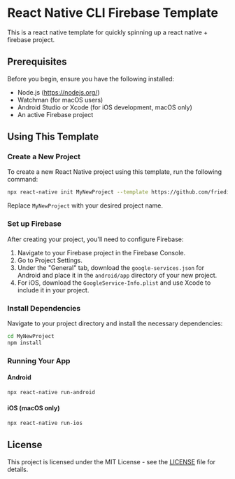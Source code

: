 # React Native CLI Firebase Template

This is a react native template for quickly spinning up a react native + firebase project.

## Prerequisites

Before you begin, ensure you have the following installed:
- Node.js (https://nodejs.org/)
- Watchman (for macOS users)
- Android Studio or Xcode (for iOS development, macOS only)
- An active Firebase project

## Using This Template

### Create a New Project

To create a new React Native project using this template, run the following command:

```bash
npx react-native init MyNewProject --template https://github.com/friedice5467/RNCliFirebaseTemplate.git
```

Replace `MyNewProject` with your desired project name.

### Set up Firebase

After creating your project, you'll need to configure Firebase:

1. Navigate to your Firebase project in the Firebase Console.
2. Go to Project Settings.
3. Under the "General" tab, download the `google-services.json` for Android and place it in the `android/app` directory of your new project.
4. For iOS, download the `GoogleService-Info.plist` and use Xcode to include it in your project.

### Install Dependencies

Navigate to your project directory and install the necessary dependencies:

```bash
cd MyNewProject
npm install
```

### Running Your App

#### Android

```bash
npx react-native run-android
```

#### iOS (macOS only)

```bash
npx react-native run-ios
```

## License

This project is licensed under the MIT License - see the [LICENSE](LICENSE) file for details.
